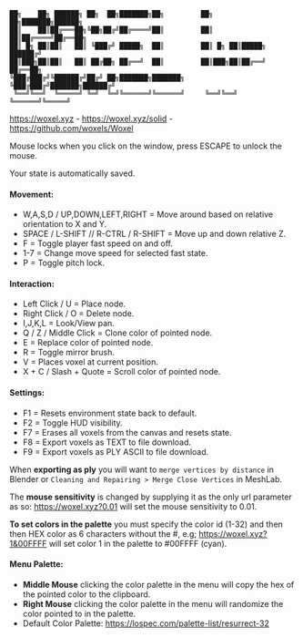 ```
██╗    ██╗ ██████╗ ██╗  ██╗███████╗██╗         ██╗    ██╗███████╗██████╗ 
██║    ██║██╔═══██╗╚██╗██╔╝██╔════╝██║         ██║    ██║██╔════╝██╔══██╗
██║ █╗ ██║██║   ██║ ╚███╔╝ █████╗  ██║         ██║ █╗ ██║█████╗  ██████╔╝
██║███╗██║██║   ██║ ██╔██╗ ██╔══╝  ██║         ██║███╗██║██╔══╝  ██╔══██╗
╚███╔███╔╝╚██████╔╝██╔╝ ██╗███████╗███████╗    ╚███╔███╔╝███████╗██████╔╝
 ╚══╝╚══╝  ╚═════╝ ╚═╝  ╚═╝╚══════╝╚══════╝     ╚══╝╚══╝ ╚══════╝╚═════╝ 
```
https://woxel.xyz - https://woxel.xyz/solid - https://github.com/woxels/Woxel

Mouse locks when you click on the window, press ESCAPE to unlock the mouse.

Your state is automatically saved.

#### Movement:
* W,A,S,D / UP,DOWN,LEFT,RIGHT = Move around based on relative orientation to X and Y.
* SPACE / L-SHIFT // R-CTRL / R-SHIFT = Move up and down relative Z.
* F = Toggle player fast speed on and off.
* 1-7 = Change move speed for selected fast state.
* P = Toggle pitch lock.

#### Interaction:
* Left Click / U = Place node.
* Right Click / O = Delete node.
* I,J,K,L = Look/View pan.
* Q / Z / Middle Click = Clone color of pointed node.
* E = Replace color of pointed node.
* R = Toggle mirror brush.
* V = Places voxel at current position.
* X + C / Slash + Quote = Scroll color of pointed node.

#### Settings:
* F1 = Resets environment state back to default.
* F2 = Toggle HUD visibility.
* F7 = Erases all voxels from the canvas and resets state.
* F8 = Export voxels as TEXT to file download.
* F9 = Export voxels as PLY ASCII to file download.

When **exporting as ply** you will want to `merge vertices by distance` in Blender
or `Cleaning and Repairing > Merge Close Vertices` in MeshLab.

The **mouse sensitivity** is changed by supplying it as the only url parameter as so: https://woxel.xyz?0.01 will set the mouse sensitivity to 0.01.

**To set colors in the palette** you must specify the color id (1-32) and then then HEX color as 6 characters without the #, e.g; https://woxel.xyz?1&00FFFF will set color 1 in the palette to #00FFFF (cyan).

#### Menu Palette:
* **Middle Mouse** clicking the color palette in the menu will copy the hex of the pointed color to the clipboard.
* **Right Mouse** clicking the color palette in the menu will randomize the color pointed to in the palette.
* Default Color Palette: https://lospec.com/palette-list/resurrect-32
